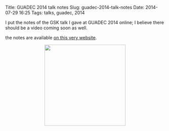 Title: GUADEC 2014 talk notes
Slug: guadec-2014-talk-notes
Date: 2014-07-29 16:25
Tags: talks, guadec, 2014

I put the notes of the GSK talk I gave at GUADEC 2014 online; I believe there
should be a video coming soon as well.

the notes are available [on this very website]({filename}/talks/gsk-guadec-2014.md).

<figure>
  <div style="text-align:center;margin: 0 auto;">
    <a style="border:none" href="https://www.guadec.org"><img style="max-width:100%;width:256px;height:auto;" src="{filename}/images/guadec-2014-badge-large.png"/></a>
  </div>
</figure>
